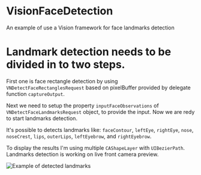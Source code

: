 # VisionFaceDetection
An example of use a Vision framework for face landmarks detection

# Landmark detection needs to be divided in to two steps.
First one is face rectangle detection by using `VNDetectFaceRectanglesRequest` based on pixelBuffer provided by delegate function `captureOutput`.

Next we need to setup the property `inputFaceObservations` of `VNDetectFaceLandmarksRequest` object, to provide the input.
Now we are redy to start landmarks detection. 

It's possible to detects landmarks like: `faceContour`, `leftEye`, `rightEye`, `nose`, `noseCrest`, `lips`, `outerLips`, `leftEyebrow`, and `rightEyebrow`.

To display the results I'm using multiple `CAShapeLayer` with `UIBezierPath`. 
Landmarks detection is working on live front camera preview.

![Example of detected landmarks](https://www.thedroidsonroids.com/wp-content/uploads/2017/06/IMG_4A14A90AF6C1-1-229x406@2x.jpeg)
